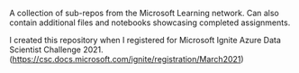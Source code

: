A collection of sub-repos from the Microsoft Learning network. Can also contain additional files and notebooks showcasing completed assignments.

I created this repository when I registered for Microsoft Ignite Azure Data Scientist Challenge 2021.
(https://csc.docs.microsoft.com/ignite/registration/March2021)
